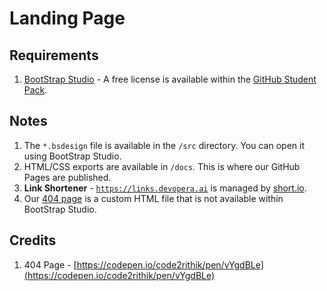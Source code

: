 # Landing Page

## Requirements
1. [BootStrap Studio](https://bootstrapstudio.io) - A free license is available within the [GitHub Student Pack](https://education.github.com/experiences/intro_to_web_dev).

## Notes
1. The `*.bsdesign` file is available in the `/src` directory. You can open it using BootStrap Studio.
2. HTML/CSS exports are available in `/docs`. This is where our GitHub Pages are published.
3. **Link Shortener** - [`https://links.devopera.ai`](https://links.devopera.ai) is managed by [short.io](https://short.io/).
4. Our [404 page](https://devopera.ai/404.html) is a custom HTML file that is not available within BootStrap Studio.

## Credits
1. 404 Page - [https://codepen.io/code2rithik/pen/vYgdBLe](https://codepen.io/code2rithik/pen/vYgdBLe)
